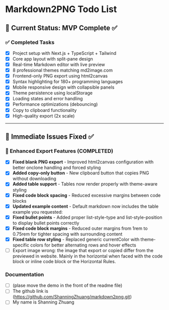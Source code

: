 # Markdown2PNG Todo List

## 🎯 Current Status: MVP Complete ✅

### ✅ Completed Tasks
- [x] Project setup with Next.js + TypeScript + Tailwind
- [x] Core app layout with split-pane design  
- [x] Real-time Markdown editor with live preview
- [x] 8 professional themes matching md2image.com
- [x] Frontend-only PNG export using html2canvas
- [x] Syntax highlighting for 180+ programming languages
- [x] Mobile responsive design with collapsible panels
- [x] Theme persistence using localStorage
- [x] Loading states and error handling
- [x] Performance optimizations (debouncing)
- [x] Copy to clipboard functionality
- [x] High-quality export (2x scale)

---

## 🚀 Immediate Issues Fixed ✅

### 🎨 Enhanced Export Features (COMPLETED)
- [x] **Fixed blank PNG export** - Improved html2canvas configuration with better onclone handling and forced styling
- [x] **Added copy-only button** - New clipboard button that copies PNG without downloading
- [x] **Added table support** - Tables now render properly with theme-aware styling
- [x] **Fixed code block spacing** - Reduced excessive margins between code blocks
- [x] **Updated example content** - Default markdown now includes the table example you requested:
- [x] **Fixed bullet points** - Added proper list-style-type and list-style-position to display bullet points correctly
- [x] **Fixed code block margins** - Reduced outer margins from 1rem to 0.75rem for tighter spacing with surrounding content
- [x] **Fixed table row styling** - Replaced generic currentColor with theme-specific colors for better alternating rows and hover effects
- [ ] Export image wrong: the image that export or copied differ from the previewed in website. Mainly in the horizontal when faced with the code block or inline code block or the Horizontal Rules.

### Documentation

- [ ] (plase move the demo in the front of the readme file)
- [ ] The github link is (https://github.com/ShanningZhuang/markdown2png.git)
- [ ] My name is Shanning Zhuang
